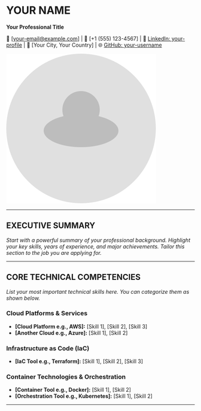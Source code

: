 <!--
INSTRUCTIONS:
1.  To add your photo, replace the placeholder file at `resume/images/avatar.svg` with your own image.
2.  Make sure your image file is named `avatar.svg` or update the markdown tag below to match your file name (e.g., `![Profile Avatar](../images/my-photo.jpg)`).
3.  Update the main header with your full name in uppercase, like `# YOUR NAME`.
4.  Fill in your professional title and contact details.
5.  Write a compelling executive summary under the "EXECUTIVE SUMMARY" heading.
-->

# YOUR NAME
**Your Professional Title**

📧 [your-email@example.com] | 📱 [+1 (555) 123-4567] | 🔗 [LinkedIn: your-profile](https://www.linkedin.com/in/your-profile) | 📍 [Your City, Your Country] | 🌐 [GitHub: your-username](https://github.com/your-username)

![Profile Avatar](../images/avatar.svg)

---

## EXECUTIVE SUMMARY

*Start with a powerful summary of your professional background. Highlight your key skills, years of experience, and major achievements. Tailor this section to the job you are applying for.*

---

## CORE TECHNICAL COMPETENCIES

*List your most important technical skills here. You can categorize them as shown below.*

### **Cloud Platforms & Services**
- **[Cloud Platform e.g., AWS]:** [Skill 1], [Skill 2], [Skill 3]
- **[Another Cloud e.g., Azure]:** [Skill 1], [Skill 2]

### **Infrastructure as Code (IaC)**
- **[IaC Tool e.g., Terraform]:** [Skill 1], [Skill 2], [Skill 3]

### **Container Technologies & Orchestration**
- **[Container Tool e.g., Docker]:** [Skill 1], [Skill 2]
- **[Orchestration Tool e.g., Kubernetes]:** [Skill 1], [Skill 2]

---
